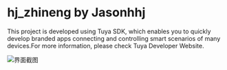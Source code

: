 # hj_zhineng by Jasonhhj

This project is developed using Tuya SDK, which enables you to quickly develop branded apps connecting and controlling smart scenarios of many devices.For more information, please check Tuya Developer Website.

![界面截图](https://github.com/wzyrr520/tuya_sdk/blob/main/%E6%88%AA%E5%9B%BE.png?raw=true)
